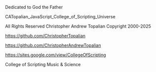 Dedicated to God the Father  

CATopalian_JavaScript_College_of_Scripting_Universe

All Rights Reserved Christopher Andrew Topalian Copyright 2000-2025  

https://github.com/ChristopherTopalian  

https://github.com/ChristopherAndrewTopalian  

https://sites.google.com/view/CollegeOfScripting

College of Scripting Music & Science

